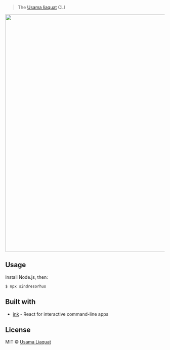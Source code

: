

> The [Usama liaquat](https://www.linkedin.com/in/usama-liaquat-02045b121/) CLI

<img src="screenshot.png" width="752">


## Usage

Install Node.js, then:

```
$ npx sindresorhus
```


## Built with

- [ink](https://github.com/vadimdemedes/ink) - React for interactive command-line apps



## License

MIT © [Usama Liaquat](https://www.linkedin.com/in/usama-liaquat-02045b121/)
